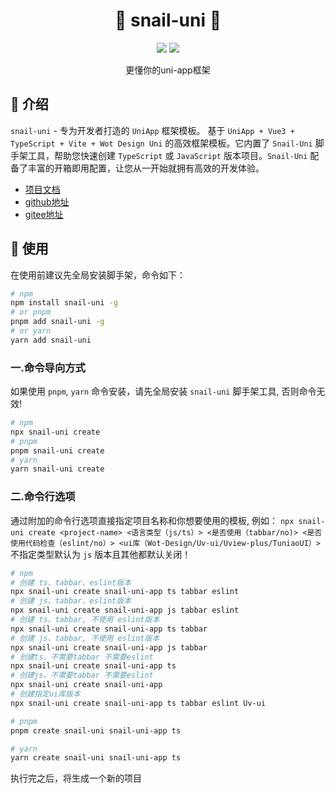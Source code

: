 <h1 align="center">🌾 snail-uni 🌾</h1>
<p align="center">
    <a href="https://www.npmjs.com/package/snail-uni"><img src="https://img.shields.io/npm/dm/snail-uni?colorA=363a4f&colorB=f5a97f&style=for-the-badge"></a>
    <a href="https://www.npmjs.com/package/snail-uni"><img src="https://img.shields.io/npm/v/snail-uni?colorA=363a4f&colorB=a6da95&style=for-the-badge"></a>
</p>

<p align="center">更懂你的uni-app框架</p>

## 🌴 介绍

`snail-uni` - 专为开发者打造的 `UniApp` 框架模板。 基于 `UniApp + Vue3 + TypeScript + Vite + Wot Design Uni` 的高效框架模板。它内置了 `Snail-Uni` 脚手架工具，帮助您快速创建 `TypeScript` 或 `JavaScript` 版本项目。`Snail-Uni` 配备了丰富的开箱即用配置，让您从一开始就拥有高效的开发体验。

- [项目文档](https://hu-snail.github.io/snail-uni/)
- [github地址](https://github.com/hu-snail/snail-uni)
- [gitee地址](https://gitee.com/hu-snail/snail-uni)

## 🚀 使用

在使用前建议先全局安装脚手架，命令如下：

```sh
# npm
npm install snail-uni -g
# or pnpm
pnpm add snail-uni -g
# or yarn
yarn add snail-uni 
```

### 一.命令导向方式

如果使用 `pnpm`, `yarn` 命令安装，请先全局安装 `snail-uni` 脚手架工具, 否则命令无效!

```sh
# npm
npx snail-uni create
# pnpm
pnpm snail-uni create  
# yarn
yarn snail-uni create

```

### 二.命令行选项

通过附加的命令行选项直接指定项目名称和你想要使用的模板, 例如：
`npx snail-uni create <project-name> <语言类型（js/ts）> <是否使用（tabbar/no)> <是否使用代码检查（eslint/no）> <ui库（Wot-Design/Uv-ui/Uview-plus/TuniaoUI）>` 不指定类型默认为 `js` 版本且其他都默认关闭！

```sh
# npm
# 创建 ts、tabbar、eslint版本 
npx snail-uni create snail-uni-app ts tabbar eslint
# 创建 js、tabbar、eslint版本
npx snail-uni create snail-uni-app js tabbar eslint
# 创建 ts、tabbar, 不使用 eslint版本
npx snail-uni create snail-uni-app ts tabbar
# 创建 js、tabbar, 不使用 eslint版本
npx snail-uni create snail-uni-app js tabbar
# 创建ts、不需要tabbar 不需要eslint
npx snail-uni create snail-uni-app ts
# 创建js、不需要tabbar 不需要eslint
npx snail-uni create snail-uni-app
# 创建指定ui库版本
npx snail-uni create snail-uni-app ts tabbar eslint Uv-ui

# pnpm
pnpm create snail-uni snail-uni-app ts

# yarn
yarn create snail-uni snail-uni-app ts
```

执行完之后，将生成一个新的项目
